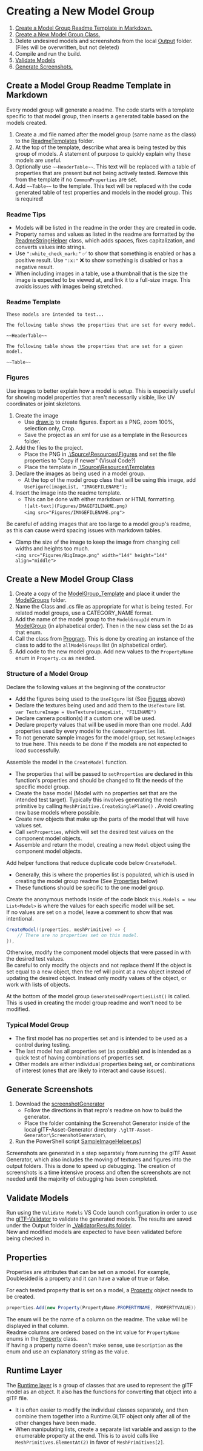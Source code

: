 # Creating a New Model Group
1. [Create a Model Group Readme Template in Markdown.](#create-a-model-group-readme-template-in-markdown)
2. [Create a New Model Group Class.](#create-a-new-model-group-class)
3. Delete undesired models and screenshots from the local [Output](../Output) folder. (Files will be overwritten, but not deleted)
4. Compile and run the build.
5. [Validate Models](#validate-models)
6. [Generate Screenshots.](#generate-screenshots)

## Create a Model Group Readme Template in Markdown
Every model group will generate a readme. The code starts with a template specific to that model group, then inserts a generated table based on the models created.

1. Create a .md file named after the model group (same name as the class) to the [ReadmeTemplates](../Source/ReadmeTemplates) folder.
2. At the top of the template, describe what area is being tested by this group of models. A statement of purpose to quickly explain why these models are useful.
3. Optionally use `~~HeaderTable~~`. This text will be replaced with a table of properties that are present but not being actively tested. Remove this from the template if no `CommonProperties` are set.
4. Add `~~Table~~` to the template. This text will be replaced with the code generated table of test properties and models in the model group. This is required!

### Readme Tips
+ Models will be listed in the readme in the order they are created in code.
+ Property names and values as listed in the readme are formatted by the [ReadmeStringHelper](../Source/ReadmeStringHelper.cs) class, which adds spaces, fixes capitalization, and converts values into strings.
+ Use `":white_check_mark:"` :white_check_mark: to show that something is enabled or has a positive result. Use `":x:"` :x: to show something is disabled or has a negative result.
+ When including images in a table, use a thumbnail that is the size the image is expected to be viewed at, and link it to a full-size image. This avoids issues with images being stretched.

### Readme Template
```
These models are intended to test...  

The following table shows the properties that are set for every model.  

~~HeaderTable~~

The following table shows the properties that are set for a given model.

~~Table~~
```

### Figures
Use images to better explain how a model is setup. This is especially useful for showing model properties that aren't necessarily visible, like UV coordinates or joint skeletons.

1. Create the image
    + Use [draw.io](https://www.draw.io/) to create figures. Export as a PNG, zoom 100%, selection only, Crop.
    + Save the project as an xml for use as a template in the Resources folder.
2. Add the files to the project.
    + Place the PNG in [.\Source\Resources\Figures](../Source/Resources/Figures) and set the file properties to "Copy if newer" (Visual Code?)
    + Place the template in [.\Source\Resources\Templates](../Source/Resources/Templates)
3. Declare the images as being used in a model group.
    + At the top of the model group class that will be using this image, add `UseFigure(imageList, "IMAGEFILENAME");`
4. Insert the image into the readme template.
    + This can be done with either markdown or HTML formatting.  
`![alt-text](Figures/IMAGEFILENAME.png)`  
`<img src="Figures/IMAGEFILENAME.png">`

Be careful of adding images that are too large to a model group's readme, as this can cause weird spacing issues with markdown tables.
+ Clamp the size of the image to keep the image from changing cell widths and heights too much.  
`<img src="Figures/BigImage.png" width="144" height="144" align="middle">`

## Create a New Model Group Class
1. Create a copy of the [ModelGroup_Template](../Source/Resources/Templates/ModelGroup_Template.cs) and place it under the [ModelGroups](../Source/ModelGroups) folder.
2. Name the Class and .cs file as appropriate for what is being tested. For related model groups, use a CATEGORY_NAME format.
3. Add the name of the model group to the `ModelGroupId` enum in [ModelGroup](../Source/ModelGroup.cs) (in alphabetical order). Then in the new class set the `Id` as that enum.
4. Call the class from [Program](../Source/Program.cs). This is done by creating an instance of the class to add to the `allModelGroups` list (in alphabetical order).
5. Add code to the new model group. Add new values to the `PropertyName` enum in `Property.cs` as needed.

### Structure of a Model Group
Declare the following values at the beginning of the constructor
+ Add the figures being used to the `UseFigure` list (See [Figures](#figures) above)
+ Declare the textures being used and add them to the `UseTexture` list.  
`var TextureImage = UseTexture(imageList, "FILENAME")`
+ Declare camera position(s) if a custom one will be used.
+ Declare property values that will be used in more than one model. Add properties used by every model to the `CommonProperties` list.
+ To not generate sample images for the model group, set `NoSampleImages` to true here. This needs to be done if the models are not expected to load successfully.

Assemble the model in the `CreateModel` function.
+ The properties that will be passed to `setProperties` are declared in this function's properties and should be changed to fit the needs of the specific model group.
+ Create the base model (Model with no properties set that are the intended test target). Typically this involves generating the mesh primitive by calling `MeshPrimitive.CreateSinglePlane()` . Avoid creating new base models where possible.
+ Create new objects that make up the parts of the model that will have values set.
+ Call `setProperties`, which will set the desired test values on the component model objects.
+ Assemble and return the model, creating a new `Model` object using the component model objects.

Add helper functions that reduce duplicate code below `CreateModel`.
+ Generally, this is where the properties list is populated, which is used in creating the model group readme (See [Properties](#properties) below)
+ These functions should be specific to the one model group.

Create the anonymous methods
Inside of the code block `this.Models = new List<Model>` is where the values for each specific model will be set.  
If no values are set on a model, leave a comment to show that was intentional.
```C#
CreateModel((properties, meshPrimitive) => {
	// There are no properties set on this model.
}),
```
Otherwise, modify the component model objects that were passed in with the desired test values.  
Be careful to only modify the objects and not replace them! If the object is set equal to a new object, then the ref will point at a new object instead of updating the desired object. Instead only modify values of the object, or work with lists of objects.

At the bottom of the model group `GenerateUsedPropertiesList()` is called. This is used in creating the model group readme and won't need to be modified.

### Typical Model Group
+ The first model has no properties set and is intended to be used as a control during testing.
+ The last model has all properties set (as possible) and is intended as a quick test of having combinations of properties set.
+ Other models are either individual properties being set, or combinations of interest (ones that are likely to interact and cause issues).

## Generate Screenshots
1. Download the [screenshotGenerator](https://github.com/kcoley/screenshotGenerator)
    + Follow the directions in that repro's readme on how to build the generator.
    + Place the folder containing the Screenshot Generator inside of the local glTF-Asset-Generator directory `.\glTF-Asset-Generator\ScreenshotGenerator\`
2. Run the PowerShell script [SampleImageHelper.ps1](../SampleImageHelper.ps1)

Screenshots are generated in a step separately from running the glTF Asset Generator, which also includes the moving of textures and figures into the output folders.
This is done to speed up debugging. The creation of screenshots is a time intensive process and often the screenshots are not needed until the majority of debugging has been completed.

## Validate Models
Run using the `Validate Models` VS Code launch configuration in order to use the [glTF-Validator](https://github.com/KhronosGroup/glTF-Validator) to validate the generated models. The results are saved under the Output folder in [_ValidatorResults folder](../Output/_ValidatorResults).  
New and modified models are expected to have been validated before being checked in.

## Properties
Properties are attributes that can be set on a model. For example, Doublesided is a property and it can have a value of true or false.

For each tested property that is set on a model, a [Property](../Source/Property.cs) object needs to be created.
```C#
properties.Add(new Property(PropertyName.PROPERTYNAME, PROPERTYVALUE));
```
The enum will be the name of a column on the readme. The value will be displayed in that column.  
Readme columns are ordered based on the int value for `PropertyName` enums in the [Property](../Source/Property.cs) class.  
If having a property name doesn't make sense, use `Description` as the enum and use an explanatory string as the value.

## Runtime Layer
The [Runtime layer](../Source/Runtime) is a group of classes that are used to represent the glTF model as an object. It also has the functions for converting that object into a glTF file.
+ It is often easier to modify the individual classes separately, and then combine them together into a Runtime.GLTF object only after all of the other changes have been made.
+ When manipulating lists, create a separate list variable and assign to the enumerable property at the end. This is to avoid calls like `MeshPrimitives.ElementAt(2)` in favor of `MeshPrimitives[2]`.
